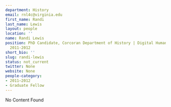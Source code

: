 ```yaml
---
department: History
email: rnl4c@virginia.edu
first_name: Randi
last_name: Lewis
layout: people
location: ''
name: Randi Lewis
position: PhD Candidate, Corcoran Department of History | Digital Humanities Fellow
  2011-2012
short_bio: ''
slug: randi-lewis
status: not_current
twitter: None
website: None
people-category:
- 2011–2012
- Graduate Fellow
---
```


No Content Found
